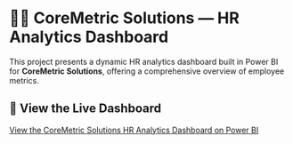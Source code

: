 # 🧑‍💼 CoreMetric Solutions — HR Analytics Dashboard

This project presents a dynamic HR analytics dashboard built in Power BI for **CoreMetric Solutions**, offering a comprehensive overview of employee metrics.

## 🔗 View the Live Dashboard

[View the CoreMetric Solutions HR Analytics Dashboard on Power BI](https://app.powerbi.com/groups/me/reports/16e9739c-1c05-4acd-8b72-8158f6b31d6c/9e96e23d30ea8057ee30?experience=power-bi)

